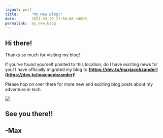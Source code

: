 ```yaml
---
layout: post
title:      "My New Blog!"
date:       2021-03-29 17:50:08 +0000
permalink:  my_new_blog
---
```



## Hi there!

Thanks so much for visiting my blog!

If you've found yourself pointed to this location, do I have exciting news for you! I have officially migrated my blog to **[https://dev.to/maxjacobzander](https://dev.to/maxjacobzander)**! 

Please hop on over there for more new and exciting blog posts about my adventure in tech.

![](https://media1.tenor.com/images/c47284057a96fcd20d846f84ccc4a44f/tenor.gif?itemid=15588799)

## See you there!!

## -Max
